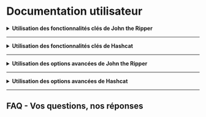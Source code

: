 # Documentation utilisateur
<details>
<summary><strong> Utilisation des fonctionnalités clés de John the Ripper</strong></summary>
  
### Fonctionnalités Clés de John the Ripper
  
 John the Ripper possède plusieurs fonctionnalités qui le distinguent des autres outils de craquage de mots de passe 

* Prise en charge de nombreux formats de hachage de mots de passe.

* Capacité à fonctionner sur différentes plateformes (Unix, Windows, macOS).

* Modularité et extensibilité grâce à sa structure de plugins.

* Utilisation de divers modes de craquage, y compris le brute force et l’attaque par dictionnaire.
</details>
<HR>
<details>
  <summary><strong> Utilisation des fonctionnalités clés de Hashcat</strong></summary>
  
### Fonctionnalités Clés de Hashcat

Hashcat offre une gamme impressionnante de fonctionnalités qui en font un outil de choix pour les experts en sécurité 

* Compatibilité: Prise en charge de nombreux algorithmes de hachage, comme MD5, SHA-1, et WPA2.
  
* Performance: Utilisation optimisée des GPU pour une vitesse de craquage accrue.
  
* Flexibilité: Modes de fonctionnement variés, incluant attaque par force brute et attaque par dictionnaire.
  
* Personnalisation: Options avancées pour personnaliser les attaques en fonction des besoins spécifiques.

</details>
<HR>
<details>
<summary><strong> Utilisation des options avancées de John the Ripper</strong></summary>


  ![johntheripper](https://i.imgur.com/qoqdKBB.png)


</details>
<HR>
<details>
<summary><strong> Utilisation des options avancées de Hashcat</strong></summary>
</details>
<HR>

## FAQ - Vos questions, nos réponses




